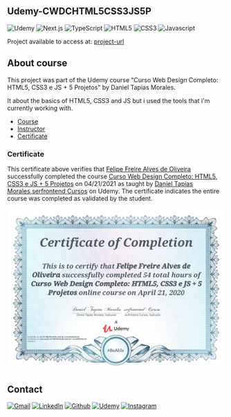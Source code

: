 ## Udemy-CWDCHTML5CSS3JS5P

<!-- PROJECT SHIELDS -->

![Udemy][udemy-shield]
![Next.js][nextjs-shield]
![TypeScript][typescript-shield]
![HTML5][html5-shield]
![CSS3][css3-shield]
![Javascript][javascript-shield]

Project available to access at: [project-url]

## About course

This project was part of the Udemy course "Curso Web Design Completo: HTML5, CSS3 e JS + 5 Projetos" by Daniel Tapias Morales.

It about the basics of HTML5, CSS3 and JS but i used the tools that i'm currently working with.

- [Course][course-url]
- [Instructor][instructor-url]
- [Certificate][certificate-url]

### Certificate

This certificate above verifies that [Felipe Freire Alves de Oliveira][udemy-url] successfully completed the course [Curso Web Design Completo: HTML5, CSS3 e JS + 5 Projetos][course-url] on 04/21/2021 as taught by [Daniel Tapias Morales][instructor-url],[serfrontend Cursos][instructor2-url] on Udemy. The certificate indicates the entire course was completed as validated by the student.

<p align="center">
  <img src="/certificate.jpg">
</p>

## Contact

[![Gmail][gmail-shield]][gmail-url]
[![LinkedIn][linkedin-shield]][linkedin-url]
[![Github][github-shield]][github-url]
[![Udemy][udemy-shield]][udemy-url]
[![Instagram][instagram-shield]][instagram-url]

<!-- ALIAS README -->

[course-url]: https://www.udemy.com/course/curso-web-design-fundamentos-aprenda-html-css-e-javascript/
[instructor-url]: https://www.udemy.com/user/daniel-tapias-morales/
[instructor2-url]: https://www.udemy.com/user/serfrontendcursos/
[certificate-url]: https://www.udemy.com/certificate/UC-51786796-0b49-4adf-8c1a-0e4059245e3d/
[project-url]: https://udemy-cwdchtml-5-css-3-js-5-p.vercel.app/

<!-- CONTACT SHIELDS -->

[linkedin-shield]: https://img.shields.io/badge/-LinkedIn-white.svg?logo=linkedin&colorB=0077B5&logoColor=white
[gmail-shield]: https://img.shields.io/badge/-Gmail-black.svg?logo=gmail&colorB=D14836&logoColor=white
[github-shield]: https://img.shields.io/badge/-Github-black.svg?logo=github&colorB=181717&logoColor=white
[instagram-shield]: https://img.shields.io/badge/-Instagram-black.svg?logo=instagram&colorB=EC5252&logoColor=white
[udemy-shield]: https://img.shields.io/badge/-Udemy-black.svg?logo=udemy&colorB=EC5252&logoColor=white
[linkedin-url]: https://www.linkedin.com/in/felipe-freire-alves-de-oliveira/
[gmail-url]: mailto:fellipefreiire3@gmail.com?subject=It%20comes%20from%20Github%20profile
[github-url]: https://github.com/fellipefreiire
[instagram-url]: https://www.instagram.com/f.freire_/
[udemy-url]: https://www.udemy.com/user/felipe-freire-alves-de-oliveira/

<!-- PROJECT SHIELDS -->

[html5-shield]: https://img.shields.io/badge/-HTML5-important?style=flat&logo=HTML5&logoColor=white
[css3-shield]: https://img.shields.io/badge/-CSS3-blue?style=flat&logo=css3&logoColor=white
[javascript-shield]: https://img.shields.io/badge/-JavaScript-yellow?style=flat&logo=JavaScript&logoColor=white
[typescript-shield]: https://img.shields.io/badge/-TypeScript-blue?style=flat&logo=TypeScript&logoColor=white
[nextjs-shield]: https://img.shields.io/badge/-Next.js-black?style=flat&logo=Next.js&logoColor=white
[udemy-shield]: https://img.shields.io/badge/-Udemy-indianred?style=flat&logo=Udemy&logoColor=white
